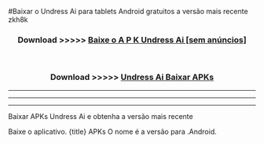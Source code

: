 #Baixar o Undress Ai   para tablets Android gratuitos a versão mais recente zkh8k


<div align="center">
<h3>Download >>>>> <a href="https://pt-web.web.app/?pt= Undress Ai ">Baixe o A P K Undress Ai  [sem anúncios]</a></h3><br>

<h3>Download >>>>> <a href="https://pt-web.web.app/?pt= Undress Ai ">Undress Ai  Baixar APKs</a></h3>
</div>

----------------------------------------------------------

----------------------------------------------------------

----------------------------------------------------------

Baixar APKs Undress Ai  e obtenha a versão mais recente

Baixe o aplicativo. {title} APKs O nome é a versão para .Android.


